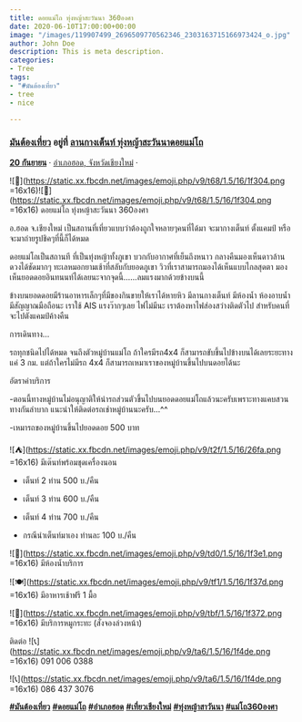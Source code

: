 ```yaml
---
title: ดอยแม่โถ ทุ่งหญ้าสะวันนา 360องศา
date: 2020-06-10T17:00:00+00:00
image: "/images/119907499_2696509770562346_2303163715166973424_o.jpg"
author: John Doe
description: This is meta description.
categories:
- Tree
tags:
- "#มันต้องเที่ยว"
- tree
- nice

---
```

### [**มันต้องเที่ยว**](https://www.facebook.com/Travelerphoto/?__cft__\[0\]=AZURn-QxN6aFZPdQ_z3B4lZdTWy6o3VEAjse5QqFgXoHVNS5n5CVo3kmUHfAR6imCbT3M1_Knc5w1vt2QuhM92YWc2UMU_XQj3Ldh8dTATbVXCz7qEWYHUXbjPVp1ivEjAWTKb8nUPewAUEuf072ChUMLs8kmCZqsL2tln1xkMBRHX3-x8GwiFr8n8rmD6rdhmvzd3Q4ku9v7p3Tx5W6bY2DMVH91_GpxLu7OIhSfghx2dAg387MwwvnXOKtfO3q7R_07SvUPR32oR8KmcTzjwSVUlUTDPrtK3JibYPsvNMtRA&__tn__=kC%2CP-y-R) อยู่ที่ [**ลานกางเต็นท์ ทุ่งหญ้าสะวันนาดอยแม่โถ**](https://www.facebook.com/savannadoimaethocamp/?__cft__\[0\]=AZURn-QxN6aFZPdQ_z3B4lZdTWy6o3VEAjse5QqFgXoHVNS5n5CVo3kmUHfAR6imCbT3M1_Knc5w1vt2QuhM92YWc2UMU_XQj3Ldh8dTATbVXCz7qEWYHUXbjPVp1ivEjAWTKb8nUPewAUEuf072ChUMLs8kmCZqsL2tln1xkMBRHX3-x8GwiFr8n8rmD6rdhmvzd3Q4ku9v7p3Tx5W6bY2DMVH91_GpxLu7OIhSfghx2dAg387MwwvnXOKtfO3q7R_07SvUPR32oR8KmcTzjwSVUlUTDPrtK3JibYPsvNMtRA&__tn__=kC%2CP-y-R)

[**20 กันยายน**](https://www.facebook.com/Travelerphoto/posts/2696535377226452?__cft__\[0\]=AZURn-QxN6aFZPdQ_z3B4lZdTWy6o3VEAjse5QqFgXoHVNS5n5CVo3kmUHfAR6imCbT3M1_Knc5w1vt2QuhM92YWc2UMU_XQj3Ldh8dTATbVXCz7qEWYHUXbjPVp1ivEjAWTKb8nUPewAUEuf072ChUMLs8kmCZqsL2tln1xkMBRHX3-x8GwiFr8n8rmD6rdhmvzd3Q4ku9v7p3Tx5W6bY2DMVH91_GpxLu7OIhSfghx2dAg387MwwvnXOKtfO3q7R_07SvUPR32oR8KmcTzjwSVUlUTDPrtK3JibYPsvNMtRA&__tn__=%2CO%2CP-y-R) · [อำเภอฮอด, จังหวัดเชียงใหม่](https://www.facebook.com/pages/%E0%B8%AD%E0%B8%B3%E0%B9%80%E0%B8%A0%E0%B8%AD%E0%B8%AE%E0%B8%AD%E0%B8%94/113024982045423?__cft__\[0\]=AZURn-QxN6aFZPdQ_z3B4lZdTWy6o3VEAjse5QqFgXoHVNS5n5CVo3kmUHfAR6imCbT3M1_Knc5w1vt2QuhM92YWc2UMU_XQj3Ldh8dTATbVXCz7qEWYHUXbjPVp1ivEjAWTKb8nUPewAUEuf072ChUMLs8kmCZqsL2tln1xkMBRHX3-x8GwiFr8n8rmD6rdhmvzd3Q4ku9v7p3Tx5W6bY2DMVH91_GpxLu7OIhSfghx2dAg387MwwvnXOKtfO3q7R_07SvUPR32oR8KmcTzjwSVUlUTDPrtK3JibYPsvNMtRA&__tn__=%2CP-y-R) ·

![🌄](https://static.xx.fbcdn.net/images/emoji.php/v9/t68/1.5/16/1f304.png =16x16)![🌄](https://static.xx.fbcdn.net/images/emoji.php/v9/t68/1.5/16/1f304.png =16x16) ดอยแม่โถ ทุ่งหญ้าสะวันนา 360องศา

อ.ฮอด จ.เชียงใหม่ เป็นสถานที่เที่ยวแบบว่าต้องถูกใจหลายๆคนที่ได้มา จะมากางเต็นท์ ตั้งแคมป์ หรือจะมาถ่ายรูปชิคๆที่นี้ก็ได้หมด

 ดอยแม่โถเป็นสถานที ที่เป็นทุ่งหญ้าทั้งภูเขา บวกกับอากาศที่เย็นถึงหนาว กลางคืนมองเห็นดาวล้านดวงได้ชัดมากๆ ทะเลหมอกยามเช้าที่สลับกับยอดภูเขา วิวที่เราสามารถมองได้เห็นแบบไกลสุดตา มองเห็นยอดดอยอินทนนท์ได้เลยนะจากจุดนี้......ลมแรงมากด้วยข้างบนนี้

ข้างบนยอดดอยมีร้านอาหารเล็กๆที่มีของกินขายให้เราได้หายหิว มีลานกางเต็นท์ มีห้องน้ำ ห้องอาบน้ำ มีสัญญาณมือถือนะ เราใช้ AIS แรงว๊ากๆเลย ไฟไม่มีนะ เราต้องหาไฟส่องสว่างติดตัวไป สำหรับคนที่จะไปตังแคมป์ค้างคืน

การเดินทาง...

รถทุกชนิดไปได้หมด จนถึงตัวหมู่บ้านแม่โถ ถ้าใครมีรถ4x4 ก็สามารถขับขึ้นไปข้างบนได้เลยระยะทางแค่ 3 กม. แต่ถ้าใครไม่มีรถ 4x4 ก็สามารถเหมาเราของหมู่บ้านขึ้นไปบนดอยได้นะ

อัตราค่าบริการ

\-ตอนนี้ทางหมู่บ้านไม่อนุญาติให้นำรถส่วนตัวขึ้นไปบนยอดดอยแม่โถแล้วนะครับเพราะทางแคบสวนทางกันลำบาก แนะนำให้ติดต่อรถเช่าหมู่บ้านนะครับ...^^

\-เหมารถของหมู่บ้านขึ้นไปยอดดอย 500 บาท

![⛺️](https://static.xx.fbcdn.net/images/emoji.php/v9/t2f/1.5/16/26fa.png =16x16) มีเต๊นท์พร้อมชุดเครื่องนอน

 - เต็นท์ 2 ท่าน 500 บ./คืน

 - เต็นท์ 3 ท่าน 600 บ./คืน

 - เต็นท์ 4 ท่าน 700 บ./คืน

 * กรณีนำเต็นท์มาเอง ท่านละ 100 บ./คืน

![🏡](https://static.xx.fbcdn.net/images/emoji.php/v9/td0/1.5/16/1f3e1.png =16x16) มีห้องน้ำบริการ

![🍽](https://static.xx.fbcdn.net/images/emoji.php/v9/tf1/1.5/16/1f37d.png =16x16) มีอาหารเช้าฟรี 1 มื้อ

![🍲](https://static.xx.fbcdn.net/images/emoji.php/v9/tbf/1.5/16/1f372.png =16x16) มีบริการหมูกระทะ (สั่งจองล่วงหน้า)

ติดต่อ ![📞](https://static.xx.fbcdn.net/images/emoji.php/v9/ta6/1.5/16/1f4de.png =16x16) 091 006 0388

![📞](https://static.xx.fbcdn.net/images/emoji.php/v9/ta6/1.5/16/1f4de.png =16x16) 086 437 3076

[**#มันต้องเที่ยว**](https://www.facebook.com/hashtag/%E0%B8%A1%E0%B8%B1%E0%B8%99%E0%B8%95%E0%B9%89%E0%B8%AD%E0%B8%87%E0%B9%80%E0%B8%97%E0%B8%B5%E0%B9%88%E0%B8%A2%E0%B8%A7?__cft__\[0\]=AZURn-QxN6aFZPdQ_z3B4lZdTWy6o3VEAjse5QqFgXoHVNS5n5CVo3kmUHfAR6imCbT3M1_Knc5w1vt2QuhM92YWc2UMU_XQj3Ldh8dTATbVXCz7qEWYHUXbjPVp1ivEjAWTKb8nUPewAUEuf072ChUMLs8kmCZqsL2tln1xkMBRHX3-x8GwiFr8n8rmD6rdhmvzd3Q4ku9v7p3Tx5W6bY2DMVH91_GpxLu7OIhSfghx2dAg387MwwvnXOKtfO3q7R_07SvUPR32oR8KmcTzjwSVUlUTDPrtK3JibYPsvNMtRA&__tn__=*NK-y-R) [**#ดอยแม่โถ**](https://www.facebook.com/hashtag/%E0%B8%94%E0%B8%AD%E0%B8%A2%E0%B9%81%E0%B8%A1%E0%B9%88%E0%B9%82%E0%B8%96?__cft__\[0\]=AZURn-QxN6aFZPdQ_z3B4lZdTWy6o3VEAjse5QqFgXoHVNS5n5CVo3kmUHfAR6imCbT3M1_Knc5w1vt2QuhM92YWc2UMU_XQj3Ldh8dTATbVXCz7qEWYHUXbjPVp1ivEjAWTKb8nUPewAUEuf072ChUMLs8kmCZqsL2tln1xkMBRHX3-x8GwiFr8n8rmD6rdhmvzd3Q4ku9v7p3Tx5W6bY2DMVH91_GpxLu7OIhSfghx2dAg387MwwvnXOKtfO3q7R_07SvUPR32oR8KmcTzjwSVUlUTDPrtK3JibYPsvNMtRA&__tn__=*NK-y-R) [**#อำเภอฮอด**](https://www.facebook.com/hashtag/%E0%B8%AD%E0%B8%B3%E0%B9%80%E0%B8%A0%E0%B8%AD%E0%B8%AE%E0%B8%AD%E0%B8%94?__cft__\[0\]=AZURn-QxN6aFZPdQ_z3B4lZdTWy6o3VEAjse5QqFgXoHVNS5n5CVo3kmUHfAR6imCbT3M1_Knc5w1vt2QuhM92YWc2UMU_XQj3Ldh8dTATbVXCz7qEWYHUXbjPVp1ivEjAWTKb8nUPewAUEuf072ChUMLs8kmCZqsL2tln1xkMBRHX3-x8GwiFr8n8rmD6rdhmvzd3Q4ku9v7p3Tx5W6bY2DMVH91_GpxLu7OIhSfghx2dAg387MwwvnXOKtfO3q7R_07SvUPR32oR8KmcTzjwSVUlUTDPrtK3JibYPsvNMtRA&__tn__=*NK-y-R) [**#เที่ยวเชียงใหม่**](https://www.facebook.com/hashtag/%E0%B9%80%E0%B8%97%E0%B8%B5%E0%B9%88%E0%B8%A2%E0%B8%A7%E0%B9%80%E0%B8%8A%E0%B8%B5%E0%B8%A2%E0%B8%87%E0%B9%83%E0%B8%AB%E0%B8%A1%E0%B9%88?__cft__\[0\]=AZURn-QxN6aFZPdQ_z3B4lZdTWy6o3VEAjse5QqFgXoHVNS5n5CVo3kmUHfAR6imCbT3M1_Knc5w1vt2QuhM92YWc2UMU_XQj3Ldh8dTATbVXCz7qEWYHUXbjPVp1ivEjAWTKb8nUPewAUEuf072ChUMLs8kmCZqsL2tln1xkMBRHX3-x8GwiFr8n8rmD6rdhmvzd3Q4ku9v7p3Tx5W6bY2DMVH91_GpxLu7OIhSfghx2dAg387MwwvnXOKtfO3q7R_07SvUPR32oR8KmcTzjwSVUlUTDPrtK3JibYPsvNMtRA&__tn__=*NK-y-R) [**#ทุ่งหญ้าสาวันนา**](https://www.facebook.com/hashtag/%E0%B8%97%E0%B8%B8%E0%B9%88%E0%B8%87%E0%B8%AB%E0%B8%8D%E0%B9%89%E0%B8%B2%E0%B8%AA%E0%B8%B2%E0%B8%A7%E0%B8%B1%E0%B8%99%E0%B8%99%E0%B8%B2?__cft__\[0\]=AZURn-QxN6aFZPdQ_z3B4lZdTWy6o3VEAjse5QqFgXoHVNS5n5CVo3kmUHfAR6imCbT3M1_Knc5w1vt2QuhM92YWc2UMU_XQj3Ldh8dTATbVXCz7qEWYHUXbjPVp1ivEjAWTKb8nUPewAUEuf072ChUMLs8kmCZqsL2tln1xkMBRHX3-x8GwiFr8n8rmD6rdhmvzd3Q4ku9v7p3Tx5W6bY2DMVH91_GpxLu7OIhSfghx2dAg387MwwvnXOKtfO3q7R_07SvUPR32oR8KmcTzjwSVUlUTDPrtK3JibYPsvNMtRA&__tn__=*NK-y-R) [**#แม่โถ360องศา**](https://www.facebook.com/hashtag/%E0%B9%81%E0%B8%A1%E0%B9%88%E0%B9%82%E0%B8%96360%E0%B8%AD%E0%B8%87%E0%B8%A8%E0%B8%B2?__cft__\[0\]=AZURn-QxN6aFZPdQ_z3B4lZdTWy6o3VEAjse5QqFgXoHVNS5n5CVo3kmUHfAR6imCbT3M1_Knc5w1vt2QuhM92YWc2UMU_XQj3Ldh8dTATbVXCz7qEWYHUXbjPVp1ivEjAWTKb8nUPewAUEuf072ChUMLs8kmCZqsL2tln1xkMBRHX3-x8GwiFr8n8rmD6rdhmvzd3Q4ku9v7p3Tx5W6bY2DMVH91_GpxLu7OIhSfghx2dAg387MwwvnXOKtfO3q7R_07SvUPR32oR8KmcTzjwSVUlUTDPrtK3JibYPsvNMtRA&__tn__=*NK-y-R)